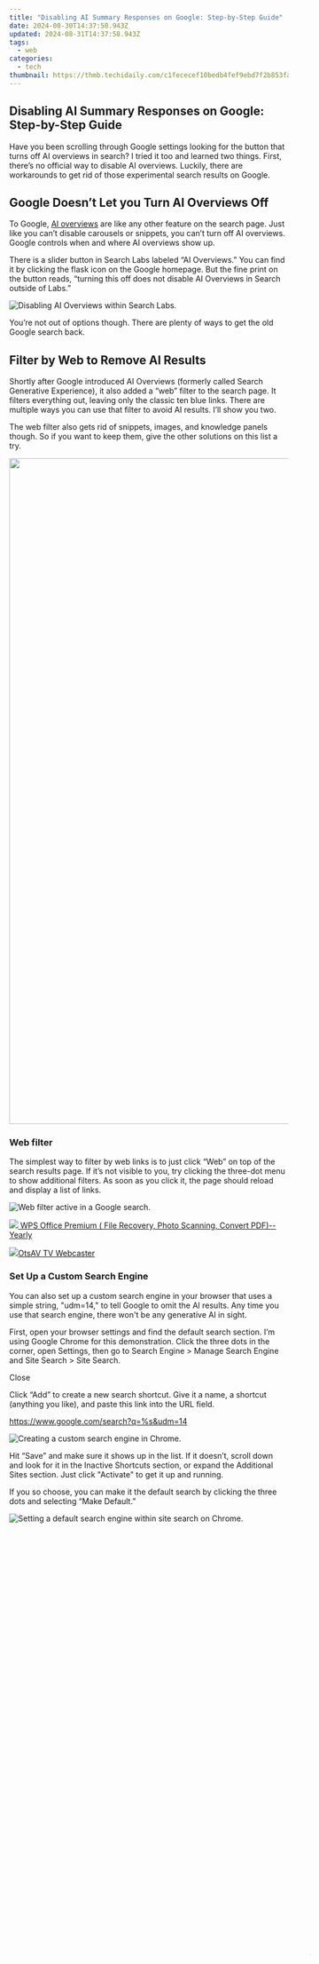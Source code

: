 ```yaml
---
title: "Disabling AI Summary Responses on Google: Step-by-Step Guide"
date: 2024-08-30T14:37:58.943Z
updated: 2024-08-31T14:37:58.943Z
tags:
  - web
categories:
  - tech
thumbnail: https://thmb.techidaily.com/c1fececef10bedb4fef9ebd7f2b853faa68d2a84ac1f20b42c3b2db4cf801728.png
---
```


## Disabling AI Summary Responses on Google: Step-by-Step Guide

Have you been scrolling through Google settings looking for the button that turns off AI overviews in search? I tried it too and learned two things. First, there’s no official way to disable AI overviews. Luckily, there are workarounds to get rid of those experimental search results on Google.

##  Google Doesn’t Let you Turn AI Overviews Off

 To Google, [AI overviews](https://ios-unlock.techidaily.com/in-2024-how-can-i-unlock-my-apple-iphone-13-mini-after-forgetting-my-pin-code-by-drfone-ios/) are like any other feature on the search page. Just like you can’t disable carousels or snippets, you can’t turn off AI overviews. Google controls when and where AI overviews show up.

 There is a slider button in Search Labs labeled “AI Overviews.” You can find it by clicking the flask icon on the Google homepage. But the fine print on the button reads, “turning this off does not disable AI Overviews in Search outside of Labs.”

![Disabling AI Overviews within Search Labs.](https://static1.howtogeekimages.com/wordpress/wp-content/uploads/2024/08/ksnip_20240810-183939.png) 

 You’re not out of options though. There are plenty of ways to get the old Google search back.

##  Filter by Web to Remove AI Results

 Shortly after Google introduced AI Overviews (formerly called Search Generative Experience), it also added a “web” filter to the search page. It filters everything out, leaving only the classic ten blue links. There are multiple ways you can use that filter to avoid AI results. I’ll show you two.

 The web filter also gets rid of snippets, images, and knowledge panels though. So if you want to keep them, give the other solutions on this list a try.

<!-- affiliate ads begin -->
<a href="https://ukaidot.sjv.io/c/5597632/1793237/19578" target="_top" id="1793237"><img src="//a.impactradius-go.com/display-ad/19578-1793237" border="0" alt="" width="1200" height="1200"/></a><img height="0" width="0" src="https://imp.pxf.io/i/5597632/1793237/19578" style="position:absolute;visibility:hidden;" border="0" />
<!-- affiliate ads end -->
###  Web filter

 The simplest way to filter by web links is to just click “Web” on top of the search results page. If it’s not visible to you, try clicking the three-dot menu to show additional filters. As soon as you click it, the page should reload and display a list of links.

![Web filter active in a Google search.](https://static1.howtogeekimages.com/wordpress/wp-content/uploads/2024/08/ksnip_20240810-204430.png) 

<!-- affiliate ads begin -->
<a href="https://secure.2checkout.com/order/checkout.php?PRODS=38729081&QTY=1&AFFILIATE=108875&CART=1"><img src="https://website-prod.cache.wpscdn.com/img/wps-spreadsheet-free-excel-editor-online-offline-1x.93e269d.png" border="0">
WPS Office Premium ( File Recovery, Photo Scanning, Convert PDF)--Yearly</a>
<!-- affiliate ads end -->
<!-- affiliate ads begin -->
<a href="https://otszone.ots7.com/order/checkout.php?PRODS=4713324&QTY=1&AFFILIATE=108875&CART=1"><img src="https://green.ots7.com/screenshots/OtsAV/OtsAVTV1.90-300x188.jpg" border="0">OtsAV TV Webcaster</a>
<!-- affiliate ads end -->
### 

###  Set Up a Custom Search Engine

 You can also set up a custom search engine in your browser that uses a simple string, "udm=14," to tell Google to omit the AI results. Any time you use that search engine, there won't be any generative AI in sight.

 First, open your browser settings and find the default search section. I’m using Google Chrome for this demonstration. Click the three dots in the corner, open Settings, then go to Search Engine > Manage Search Engine and Site Search > Site Search.

Close 

 Click “Add” to create a new search shortcut. Give it a name, a shortcut (anything you like), and paste this link into the URL field.

<https://www.google.com/search?q=%s&udm=14>

![Creating a custom search engine in Chrome.](https://static1.howtogeekimages.com/wordpress/wp-content/uploads/2024/08/ksnip_20240810-191256.png) 

 Hit “Save” and make sure it shows up in the list. If it doesn’t, scroll down and look for it in the Inactive Shortcuts section, or expand the Additional Sites section. Just click "Activate" to get it up and running.

 If you so choose, you can make it the default search by clicking the three dots and selecting “Make Default.”

![Setting a default search engine within site search on Chrome.](https://static1.howtogeekimages.com/wordpress/wp-content/uploads/2024/08/ksnip_20240810-191317.png) 

<!-- affiliate ads begin -->
<span id="1793213">
					<video width="1080" height="1620" style="cursor:pointer"
           poster="//a.impactradius-go.com/display-clicktoplayimage/1793213.jpeg"
           onclick="if(!this.playClicked){this.play();this.setAttribute('controls',true);this.playClicked=true;}">
	   <source src="//a.impactradius-go.com/display-ad/19135-1793213">
	   <img src="//a.impactradius-go.com/display-clicktoplayimage/1793213.jpeg" style="border: none; height: 100%; width: 100%; object-fit: contain">
	</video>
	<div style="width:1080px;text-align:center"><a href="javascript:window.open(decodeURIComponent('https%3A%2F%2Ftinyland.pxf.io%2Fc%2F5597632%2F1793213%2F19135'), '_blank');void(0);">Click here</a></div>
</span>
<img height="0" width="0" src="https://imp.pxf.io/i/5597632/1793213/19135" style="position:absolute;visibility:hidden;" border="0" />
<!-- affiliate ads end -->
 Now to test this new shortcut, type the shortcut you assigned in the browser URL bar. I used “@g” as my shortcut, so I just had to type those two characters and then type my search query.

![Shortcut custom search engine in Chrome.](https://static1.howtogeekimages.com/wordpress/wp-content/uploads/2024/08/ksnip_20240810-191632.png) 

###  What About the UDM14 Website?

 You'll find plenty of websites out there that let you go through them to avoid Google's AI features, like [UDM14](http://udm14.com/), which takes its name from the method we mentioned above and relies on the same trick.

 You could set it as your default search engine on any device, and use it as the launchpad for all your Google searches. However, you really can't be sure about what these sites are doing with your data, and we'd urge you to treat any such services with caution.

 Don't enter sensitive personal information into them. 

<!-- affiliate ads begin -->
<a href="https://appsumo.8odi.net/c/5597632/2082541/7443" target="_top" id="2082541"><img src="//a.impactradius-go.com/display-ad/7443-2082541" border="0" alt="" width="1200" height="600"/></a><img height="0" width="0" src="https://appsumo.8odi.net/i/5597632/2082541/7443" style="position:absolute;visibility:hidden;" border="0" />
<!-- affiliate ads end -->
##  Use a Content Blocker

 If you don’t want to get rid of the knowledge panels, [featured snippets](https://hardware-help.techidaily.com/resolving-controller-connectivity-errors-for-xbox-devices-on-older-windows-versions/), or other search features along with the AI overviews, a content blocker is your best bet. Content blockers are special browser extensions that hide or block specific content from web pages. I’m using uBlock Origin for this demonstration, but you can use any content blocker that has custom filters.

 Keep in mind that these sorts of solutions are prone to intermittent breaks, as the way Google serves up AI results may change in a way that makes the filter ineffective. This isn't dangerous or unsafe, but it does mean you might have to tweak the filter occasionally. 

 You can grab uBlock Origin for your browser from [the official website](https://ublockorigin.com/).

 After installing it, click the red shield icon and select the three gear icons in the corner. It’ll open the dashboard.

![Opening the dashboard on uBlock Origin.](https://static1.howtogeekimages.com/wordpress/wp-content/uploads/2024/08/ksnip_20240810-192016.png) 

 Hop over to the “My filters” tab and paste the following line of code.

google.com##.M8OgIe

![ksnip_20240810-192410](https://static1.howtogeekimages.com/wordpress/wp-content/uploads/2024/08/ksnip_20240810-192410.png) 

 Click “Apply Changes” and you’re done. The content blocker will automatically filter out all generative AI results, leaving the snippets, knowledge panels, and other search features untouched.

##  Exclude AI Results With An Operator

 Search operators are special strings that Google uses to [refine search](https://extra-guidance.techidaily.com/new-m1-magic-cutting-edge-video-edits-for-ultra-smooth-results/). You can use them to search on a specific site, specific file type, or for exact phrases. You can _also_ use it to exclude specific results.

 The excluding operator is “-.” To remove AI overviews from a search, you just type your search query in Google and add **\-ai** at the end. It should look something like this:

Close 

<!-- affiliate ads begin -->
<a href="https://checkout.abbyy.com/order/checkout.php?PRODS=39254762&QTY=1&AFFILIATE=108875&CART=1"> <img src="https://secure.avangate.com/images/merchant/0e5fb5c76fca16adbee503c9aff393cd/products/11_FR-Badges-NEW-FR-Standard-16-WIN-200.png" border="0"> PDF application, powered by AI-based OCR, for unified workflows with both digital and scanned documents. </a>
<!-- affiliate ads end -->
##  Install an Extension

 You can find a few extensions that automatically filter out AI overviews without input or setup. Chrome Web Store and Mozilla Add-ons both have a few good options. All you have to do is install the extension for your browser, and it’ll do the work in the background. I’m going to demonstrate how with Chrome.

 Open the Chrome Web Store and search **Hide Google AI Overviews**, or [open the extension link directly.](https://chromewebstore.google.com/detail/hide-google-ai-overviews/neibhohkbmfjninidnaoacabkjonbahn) 

![ksnip_20240810-193951](https://static1.howtogeekimages.com/wordpress/wp-content/uploads/2024/08/ksnip_20240810-193951.png) 

<!-- affiliate ads begin -->
<a href="https://secure.2checkout.com/order/checkout.php?PRODS=4531356&QTY=1&AFFILIATE=108875&CART=1"><img src="https://secure.avangate.com/images/merchant/8fdd149fcaa7058caccc9c4ad5b0d89a/products/tss-box.JPG" border="0">The Tube Sites Submitter is a fast and efficient tool for anyone who needs to upload videos quickly, easily and automatically to hundreds of tube sites in mere minutes . </a>
<!-- affiliate ads end -->
 Click “Add to Chrome” and wait for it to show up in the Extensions tab.

 Remember that not all browser extensions are safe. As a rule of thumb, make sure any extension you install isn’t asking for any unnecessary permissions.

##  Turn Off AI Overviews On Mobile

 Technically, many of the solutions we’ve covered so far also apply to mobile phones. For example, you can use the web filter, search operator, and custom search engines on your Android or iPhone. With [phone browsers that support extensions](https://windows11.techidaily.com/transition-without-subsys-optimizing-for-upcoming-android-solutions/), you can even set up a content blocker filter. There’s one more way to make Google Web the default on your Chrome browser. It’ll work on both Android and iOS devices.

 As with UDM14, you should treat TenBlueLinks with a bit of caution. The site claims it won't view or store your search history, but it is hard to be too careful with your data. 

 First, open the [tenbluelinks.org](https://tenbluelinks.org/) website. Leave that tab and search for something on a new tab. Now open Settings from the three dots in the corner and tap "Search Engine." You’ll see Google Web with the Google icon and the tenbluelinks.org URL. Select TenBlueLinks as your search engine, and it’ll filter AI overviews from your searches. TenBlueLinks 

Close 

---

 Now you know all the ways to banish AI overviews from your Google searches.

<ins class="adsbygoogle"
     style="display:block"
     data-ad-format="autorelaxed"
     data-ad-client="ca-pub-7571918770474297"
     data-ad-slot="1223367746"></ins>



<ins class="adsbygoogle"
     style="display:block"
     data-ad-client="ca-pub-7571918770474297"
     data-ad-slot="8358498916"
     data-ad-format="auto"
     data-full-width-responsive="true"></ins>


